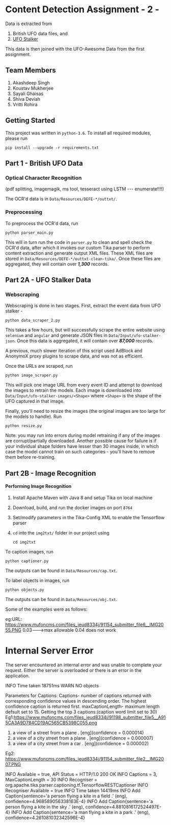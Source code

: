 # Content Detection Assignment - 2 - 

Data is extracted from 
1. British UFO data files, and 
2. [UFO Stalker](http://www.ufostalker.com)

This data is then joined with the UFO-Awesome Data from the first assignment. 



## Team Members

1.  Akashdeep Singh
2.  Koustav Mukherjee
3.  Sayali Ghaisas
4.  Shiva Deviah
5.  Vritti Rohira

## Getting Started

This project was written in `python-3.6`. To install all required modules, please run

    pip install --upgrade -r requirements.txt 
    

## Part 1 - British UFO Data

### Optical Character Recognition

(pdf splitting, imagemagik, ms tool, tesseract using LSTM --- enumerate!!!!)

The OCR'd data is in `Data/Resources/DEFE-*/outtxt/`.


### Preprocessing

To preprocess the OCR'd data, run

    python parser_main.py

This will in turn run the code in `parser.py` to clean and spell check the OCR'd data, after which it invokes our custom Tika parser to perform content extraction and generate output XML files. These XML files are stored in `Data/Resources/DEFE-*/outtxt-clean-tika/`. Once these files are aggregated, they will contain over **_1,300_** records.


## Part 2A - UFO Stalker Data

### Webscraping

Webscraping is done in two stages. First, extract the event data from UFO stalker - 

    python data_scraper_2.py
    
This takes a few hours, but will successfully scrape the entire website using `selenium` and `angular` and generate JSON files in `Data/Input/ufo-stalker-json`. Once this data is aggregated, it will contain over **_87,000_** records.

A previous, much slower iteration of this script used AdBlock and AnonymoX proxy plugins to scrape data, and was not as efficient. 

Once the URLs are scraped, run 

    python image_scraper.py
    

This will pick one image URL from every event ID and attempt to download the images to retrain the models. Each image is downloaded into `Data/Input/ufo-stalker-images/<Shape>` where `<Shape>` is the shape of the UFO captured in that image.  

Finally, you'll need to resize the images (the original images are too large for the models to handle). Run

    python resize.py
    
Note: you may run into errors during model retraining if any of the images are corrupt/partially downloaded. Another possible cause for failure is if your individual shape folders have lesser than 30 images inside, in which case the model cannot train on such categories - you'll have to remove them before re-training. 

## Part 2B - Image Recognition

#### Performing Image Recognition

1. Install Apache Maven with Java 8 and setup Tika on local machine
2. Download, build, and run the docker images on port `8764`
3. Set/modify parameters in the Tika-Config XML to enable the Tensorflow parser
4. `cd` into the `img2txt/` folder in our project using
   
       cd img2txt
       
To caption images, run

    python captioner.py
    
The outputs can be found in `Data/Resources/cap.txt`.

To label objects in images, run

    python objects.py  

The outputs can be found in `Data/Resources/obj.txt`.

Some of the examples were as follows:

eg:URL: https://www.mufoncms.com/files_jeud8334j/91154_submitter_file6__IMG2055.PNG
0.03--->max allowable
0.04 does not work
<title>500 Internal Server Error</title>
<h1>Internal Server Error</h1>
<p>The server encountered an internal error and was unable to complete your request.  Either the server is overloaded or there is an error in the application.</p>

INFO  Time taken 18751ms
WARN  NO objects

 Parameters for Captions:
Captions- number of captions returned with corresponding confidence values in descending order. The highest confidence caption is returned first.
maxCaptionLength- maximum length defsult set to 15.
Getting the top 3 captions:(caption word limit set to 30)
Eg1:https://www.mufoncms.com/files_jeud8334j/91198_submitter_file5__A915CA3A9D784CD19AC565CB5398C055.png

</head>
<body><ol id="captions">    <li id="0"> a view of a street from a plane . [eng](confidence = 0.000014)</li>
    <li id="1"> a view of a city street from a plane . [eng](confidence = 0.000007)</li>
    <li id="2"> a view of a city street from a car . [eng](confidence = 0.000002)</li>
</ol>
</body></html>

Eg2: https://www.mufoncms.com/files_jeud8334j/91154_submitter_file2__IMG2007.PNG


INFO  Available = true, API Status = HTTP/1.0 200 OK
INFO  Captions = 3, MaxCaptionLength = 30
INFO  Recogniser = org.apache.tika.parser.captioning.tf.TensorflowRESTCaptioner
INFO  Recogniser Available = true
INFO  Time taken 14419ms
INFO  Add Caption{sentence='a person flying a kite in a field .' (eng), confidence=4.968589056338163E-4}
INFO  Add Caption{sentence='a person flying a kite in the sky .' (eng), confidence=4.8810816172524497E-4}
INFO  Add Caption{sentence='a man flying a kite in a park .' (eng), confidence=4.261081032342596E-4}
<?xml version="1.0" encoding="UTF-8"?><html xmlns="http://www.w3.org/1999/xhtml">
<head>
<meta name="org.apache.tika.parser.recognition.object.rec.impl" content="org.apache.tika.parser.captioning.tf.TensorflowRESTCaptioner"/>
<meta name="X-Parsed-By" content="org.apache.tika.parser.CompositeParser"/>
<meta name="X-Parsed-By" content="org.apache.tika.parser.recognition.ObjectRecognitionParser"/>
<meta name="resourceName" content="91154_submitter_file2__IMG2007.PNG"/>
<meta name="Content-Length" content="139385"/>
<meta name="CAPTION" content="a person flying a kite in a field . (0.00050)"/>
<meta name="CAPTION" content="a person flying a kite in the sky . (0.00049)"/>
<meta name="CAPTION" content="a man flying a kite in a park . (0.00043)"/>
<meta name="Content-Type" content="image/jpeg"/>
<title/>
</head>
<body><ol id="captions">    <li id="0"> a person flying a kite in a field . [eng](confidence = 0.000497)</li>
    <li id="1"> a person flying a kite in the sky . [eng](confidence = 0.000488)</li>
    <li id="2"> a man flying a kite in a park . [eng](confidence = 0.000426)</li>
</ol>




## Part 3 - Dataset Joining

Before getting to this part, please ensure that the scripts in Part 1 and Part 2 have successfully run and generated their output.

The command

    python aggregator.py

Will preprocess and join all the intermediate datasets (UFO Stalker data, British UFO data, and UFO Awesome data) and output `Data/ufo_awesome_v2.csv`.

## Part 4 - Tika NER 
We have used Stanford CORE NLP to get the best NER Results from our UFO Data Set. A new column "ner" has been added to the data set and they correspond to all the named entities found in the description column. The following command can be executed to generate the "ner" columns.
	
	java -classpath NERRecognizerUFO.jar;commons-csv-1.4.jar;tika-app-2.0.0-SNAPSHOT.jar;tika-ner-corenlp-addon-1.0-SNAPSHOT-jar-with-dependencies.jar NERRecognizerCustom <path_to_ufo_awesome_v2.csv> <output_path_ufo_awesome_v2_ner.csv>

The tika-ner folder contains the required jars (tika-app and tika-core-nlp) in the target folder. They have been built from the source and would be required for performing named entity recognition on the UFO Data Set. The open nlp models have also been added on to the repository under - org\apache\tika\parser\ner\opennlp.
Two batch files have been addded to run NER on http://people.apache.org/committer-index.html (OpenNLP + TIKA) and http://www.hawking.org.uk (CoreNLP + Tika) and the outputs are being written in two files - ner_core_nlp_output.txt and ner_open_nlp_output.txt. The batch files can be executed directly to see the results and it doesn't require and other dependency to be downloaded separately.